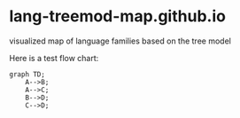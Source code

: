 # lang-treemod-map.github.io
visualized map of language families based on the tree model

Here is a test flow chart:

```mermaid
graph TD;
    A-->B;
    A-->C;
    B-->D;
    C-->D;
```
